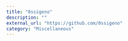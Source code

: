 ```yaml
---
title: "0ssigeno"
description: ""
external_url: "https://github.com/0ssigeno"
category: "Miscellaneous"
---
```

